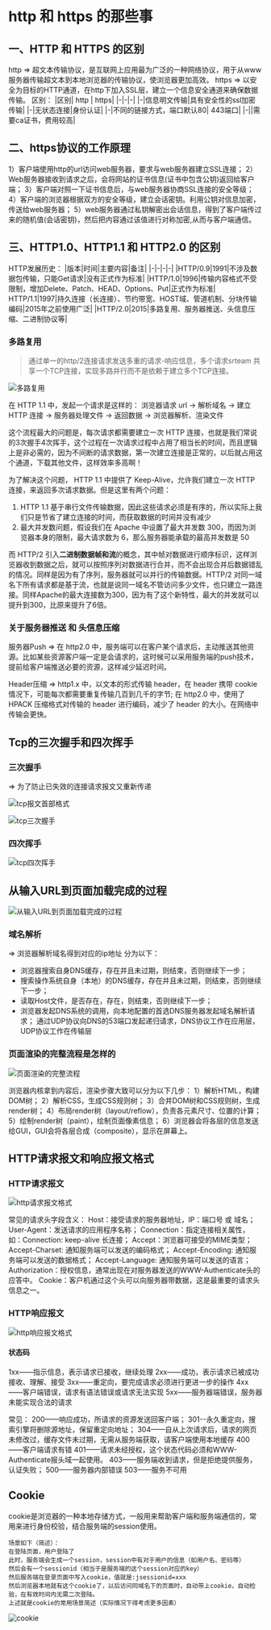 # http 和 https 的那些事

## 一、HTTP 和 HTTPS 的区别
http => 超文本传输协议，是互联网上应用最为广泛的一种网络协议，用于从www服务器传输超文本到本地浏览器的传输协议，使浏览器更加高效。
https =>  以安全为目标的HTTP通道，在http下加入SSL层，建立一个信息安全通道来确保数据传输。
区别：
|区别| http | https|
|-|-|-|
|-|信息明文传输|具有安全性的ssl加密传输|
|-|无状态连接|身份认证|
|-|不同的链接方式，端口默认80| 443端口|
|-||需要ca证书，费用较高|

## 二、https协议的工作原理
1）客户端使用http的url访问web服务器，要求与web服务器建立SSL连接；
2）Web服务器接收到请求之后，会将网站的证书信息(证书中包含公钥)返回给客户端；
3）客户端对照一下证书信息后，与web服务器协商SSL连接的安全等级；
4）客户端的浏览器根据双方的安全等级，建立会话密钥。利用公钥对信息加密，传送给web服务器；
5）web服务器通过私钥解密出会话信息，得到了客户端传过来的随机值(会话密钥)，然后把内容通过该值进行对称加密,从而与客户端通信。

## 三、HTTP1.0、HTTP1.1 和 HTTP2.0 的区别
HTTP发展历史：
|版本|时间|主要内容|备注|
|-|-|-|-|
|HTTP/0.9|1991|不涉及数据包传输，只能Get请求|没有正式作为标准|
|HTTP/1.0|1996|传输内容格式不受限制，增加Delete、Patch、HEAD、Options、Put|正式作为标准|
HTTP/1.1|1997|持久连接（长连接）、节约带宽、HOST域、管道机制、分块传输编码|2015年之前使用广泛|
|HTTP/2.0|2015|多路复用、服务器推送、头信息压缩、二进制协议等|

### 多路复用
> 通过单一的http/2连接请求发送多重的请求-响应信息，多个请求srteam 共享一个TCP连接，实现多路并行而不是依赖于建立多个TCP连接。

![多路复用](https://github.com/SweetyPeng/Pilgrim/blob/master/assets/什么是多路复用.png?raw=true)

在 HTTP 1.1 中，发起一个请求是这样的：
浏览器请求 url -> 解析域名 -> 建立 HTTP 连接 -> 服务器处理文件 -> 返回数据 -> 浏览器解析、渲染文件 

这个流程最大的问题是，每次请求都需要建立一次 HTTP 连接，也就是我们常说的3次握手4次挥手，这个过程在一次请求过程中占用了相当长的时间，而且逻辑上是非必需的，因为不间断的请求数据，第一次建立连接是正常的，以后就占用这个通道，下载其他文件，这样效率多高啊！

为了解决这个问题， HTTP 1.1 中提供了 Keep-Alive，允许我们建立一次 HTTP 连接，来返回多次请求数据。但是这里有两个问题：
1) HTTP 1.1 基于串行文件传输数据，因此这些请求必须是有序的，所以实际上我们只是节省了建立连接的时间，而获取数据的时间并没有减少
2) 最大并发数问题，假设我们在 Apache 中设置了最大并发数 300，而因为浏览器本身的限制，最大请求数为 6，那么服务器能承载的最高并发数是 50

而 HTTP/2 引入**二进制数据帧和流**的概念，其中帧对数据进行顺序标识，这样浏览器收到数据之后，就可以按照序列对数据进行合并，而不会出现合并后数据错乱的情况。同样是因为有了序列，服务器就可以并行的传输数据。HTTP/2 对同一域名下所有请求都是基于流，也就是说同一域名不管访问多少文件，也只建立一路连接。同样Apache的最大连接数为300，因为有了这个新特性，最大的并发就可以提升到300，比原来提升了6倍。

### 关于服务器推送 和 头信息压缩
服务器Push => 
在 http2.0 中，服务端可以在客户某个请求后，主动推送其他资源。比如某些资源客户端一定是会请求的，这时候可以采用服务端的push技术，提前给客户端推送必要的资源，这样减少延迟时间。

Header压缩 =>
http1.x 中，以文本的形式传输 header，在 header 携带 cookie 情况下，可能每次都需要重复传输几百到几千的字节;
在 http2.0 中，使用了 HPACK 压缩格式对传输的 header 进行编码，减少了 header 的大小。在网络中传输会更快。

## Tcp的三次握手和四次挥手
### 三次握手
=> 为了防止已失效的连接请求报文又重新传递

![tcp报文首部格式](https://github.com/SweetyPeng/Pilgrim/blob/master/assets/tcp报文首部格式.png?raw=true)

![tcp三次握手](https://github.com/SweetyPeng/Pilgrim/blob/master/assets/tcp三次握手.jpeg?raw=true)

### 四次挥手
![tcp四次挥手](https://github.com/SweetyPeng/Pilgrim/blob/master/assets/tcp四次挥手.jpeg?raw=true)

## 从输入URL到页面加载完成的过程
![从输入URL到页面加载完成的过程](https://github.com/SweetyPeng/Pilgrim/blob/master/assets/一次完整的http请求.png?raw=true)

### 域名解析
=> 浏览器解析域名得到对应的ip地址
分为以下：
 - 浏览器搜索自身DNS缓存，存在并且未过期，则结束，否则继续下一步；
- 搜索操作系统自身（本地）的DNS缓存，存在并且未过期，则结束，否则继续下一步；
- 读取Host文件，是否存在，存在，则结束，否则继续下一步；
- 浏览器发起DNS系统的调用，向本地配置的首选DNS服务器发起域名解析请求；
通过UDP协议向DNS的53端口发起递归请求，DNS协议工作在应用层，UDP协议工作在传输层

### 页面渲染的完整流程是怎样的
![页面渲染的完整流程](https://github.com/SweetyPeng/Pilgrim/blob/master/assets/页面渲染的完整流程.jpeg?raw=true)

浏览器内核拿到内容后，渲染步骤大致可以分为以下几步：
1）解析HTML，构建DOM树；
2）解析CSS，生成CSS规则树；
3）合并DOM树和CSS规则树，生成render树；
4）布局render树（layout/reflow），负责各元素尺寸、位置的计算；
5）绘制render树（paint），绘制页面像素信息；
6）浏览器会将各层的信息发送给GUI，GUI会将各层合成（composite），显示在屏幕上。

## HTTP请求报文和响应报文格式
### HTTP请求报文
![http请求报文格式](https://github.com/SweetyPeng/Pilgrim/blob/master/assets/http请求报文格式.png?raw=true)

常见的请求头字段含义：
Host：接受请求的服务器地址，IP：端口号  或 域名；
User-Agent：发送请求的应用程序名称；
Connection：指定连接相关属性，如：Connection: keep-alive 长连接；
Accept：浏览器可接受的MIME类型；
Accept-Charset: 通知服务端可以发送的编码格式；
Accept-Encoding: 通知服务端可以发送的数据格式；
Accept-Language: 通知服务端可以发送的语言；
Authorization：授权信息，通常出现在对服务器发送的WWW-Authenticate头的应答中。
Cookie：客户机通过这个头可以向服务器带数据，这是最重要的请求头信息之一。

### HTTP响应报文
![http响应报文格式](https://github.com/SweetyPeng/Pilgrim/blob/master/assets/http响应报文格式.png?raw=true)

#### 状态码
1xx——指示信息，表示请求已接收，继续处理
2xx——成功，表示请求已被成功接收、理解、接受
3xx——重定向，要完成请求必须进行更进一步的操作
4xx——客户端错误，请求有语法错误或请求无法实现
5xx——服务器端错误，服务器未能实现合法的请求

常见：
200——响应成功，所请求的资源发送回客户端；
301--永久重定向，搜索引擎将删除源地址，保留重定向地址；
304——自从上次请求后，请求的网页未修改过，缓存文件未过期，无需从服务端获取，请客户端使用本地缓存
400——客户端请求有错
401——请求未经授权，这个状态代码必须和WWW-Authenticate报头域一起使用。
403——服务端收到请求，但是拒绝提供服务，认证失败；
500——服务器内部错误
503——服务不可用

## Cookie
cookie是浏览器的一种本地存储方式，一般用来帮助客户端和服务端通信的，常用来进行身份校验，结合服务端的session使用。
```text
场景如下（简述）：
在登陆页面，用户登陆了
此时，服务端会生成一个session，session中有对于用户的信息（如用户名、密码等）
然后会有一个sessionid（相当于是服务端的这个session对应的key）
然后服务端在登录页面中写入cookie，值就是:jsessionid=xxx
然后浏览器本地就有这个cookie了，以后访问同域名下的页面时，自动带上cookie，自动检验，在有效时间内无需二次登陆。
上述就是cookie的常用场景简述（实际情况下得考虑更多因素）
```
![cookie](https://github.com/SweetyPeng/Pilgrim/blob/master/assets/cookie.jpg?raw=true)
